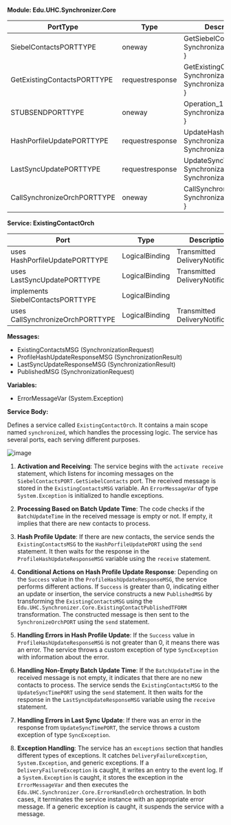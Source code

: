 **Module: Edu.UHC.Synchronizer.Core**

| PortType                    | Type         | Description                                       |
|---------------------------- |--------------|---------------------------------------------------|
| SiebelContactsPORTTYPE      | oneway       | GetSiebelContacts { SynchronizationRequest }      |
| GetExistingContactsPORTTYPE | requestresponse | GetExistingContacts { SynchronizationPollTick, SynchronizationRequest } |
| STUBSENDPORTTYPE            | oneway       | Operation_1 { SynchronizationRequest }            |
| HashPorfileUpdatePORTTYPE   | requestresponse | UpdateHash { SynchronizationRequest, SynchronizationResult } |
| LastSyncUpdatePORTTYPE      | requestresponse | UpdateSyncTime { SynchronizationRequest, SynchronizationResult } |
| CallSynchronizeOrchPORTTYPE | oneway       | CallSynchronizeOrch { SynchronizationRequest }   |

**Service: ExistingContactOrch**

| Port                       | Type             | Description                                           |
|--------------------------- |------------------|-------------------------------------------------------|
| uses HashPorfileUpdatePORTTYPE | LogicalBinding  | Transmitted DeliveryNotification                     |
| uses LastSyncUpdatePORTTYPE    | LogicalBinding  | Transmitted DeliveryNotification                     |
| implements SiebelContactsPORTTYPE | LogicalBinding  |                                                       |
| uses CallSynchronizeOrchPORTTYPE | LogicalBinding  | Transmitted DeliveryNotification                     |

**Messages:**

- ExistingContactsMSG (SynchronizationRequest)
- ProfileHashUpdateResponseMSG (SynchronizationResult)
- LastSyncUpdateResponseMSG (SynchronizationResult)
- PublishedMSG (SynchronizationRequest)

**Variables:**

- ErrorMessageVar (System.Exception)

**Service Body:**

Defines a service called `ExistingContactOrch`. It contains a main scope named `synchronized`, which handles the processing logic. The service has several ports, each serving different purposes.


![image](https://github.com/bitquip/orchestration/assets/106825912/1e07dfcc-d5df-4db0-a454-0f843e5fa0f4)


1. **Activation and Receiving**: The service begins with the `activate receive` statement, which listens for incoming messages on the `SiebelContactsPORT.GetSiebelContacts` port. The received message is stored in the `ExistingContactsMSG` variable. An `ErrorMessageVar` of type `System.Exception` is initialized to handle exceptions.

2. **Processing Based on Batch Update Time**: The code checks if the `BatchUpdateTime` in the received message is empty or not. If empty, it implies that there are new contacts to process.

3. **Hash Profile Update**: If there are new contacts, the service sends the `ExistingContactsMSG` to the `HashPorfileUpdatePORT` using the `send` statement. It then waits for the response in the `ProfileHashUpdateResponseMSG` variable using the `receive` statement.

4. **Conditional Actions on Hash Profile Update Response**: Depending on the `Success` value in the `ProfileHashUpdateResponseMSG`, the service performs different actions. If `Success` is greater than 0, indicating either an update or insertion, the service constructs a new `PublishedMSG` by transforming the `ExistingContactsMSG` using the `Edu.UHC.Synchronizer.Core.ExistingContactPublishedTFORM` transformation. The constructed message is then sent to the `SynchronizeOrchPORT` using the `send` statement.

5. **Handling Errors in Hash Profile Update**: If the `Success` value in `ProfileHashUpdateResponseMSG` is not greater than 0, it means there was an error. The service throws a custom exception of type `SyncException` with information about the error.

6. **Handling Non-Empty Batch Update Time**: If the `BatchUpdateTime` in the received message is not empty, it indicates that there are no new contacts to process. The service sends the `ExistingContactsMSG` to the `UpdateSyncTimePORT` using the `send` statement. It then waits for the response in the `LastSyncUpdateResponseMSG` variable using the `receive` statement.

7. **Handling Errors in Last Sync Update**: If there was an error in the response from `UpdateSyncTimePORT`, the service throws a custom exception of type `SyncException`.

8. **Exception Handling**: The service has an `exceptions` section that handles different types of exceptions. It catches `DeliveryFailureException`, `System.Exception`, and generic exceptions. If a `DeliveryFailureException` is caught, it writes an entry to the event log. If a `System.Exception` is caught, it stores the exception in the `ErrorMessageVar` and then executes the `Edu.UHC.Synchronizer.Core.ErrorHandleOrch` orchestration. In both cases, it terminates the service instance with an appropriate error message. If a generic exception is caught, it suspends the service with a message.

